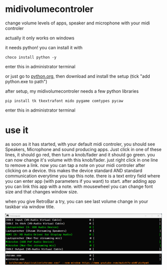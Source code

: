 # midivolumecontroler
change volume levels of apps, speaker and microphone with your midi controler

actually it only works on windows

it needs python!
you can install it with

```Shell
choco install python -y
```
enter this in administrator terminal

or just go to [python.org](https://www.python.org/), then download and install the setup (tick "add python.exe to path")

after setup, my midivolumecontroler needs a few python libraries

```Shell
pip install tk tkextrafont mido pygame comtypes pycaw
```
enter this in administrator terminal

# use it
as soon as it has started, with your default midi controler, you should see Speakers, Microphone and sound producing apps. Just click in one of these lines, it should go red, then turn a knob/fader and it should go green. you can now change it's volume with this knob/fader. just right click in one line to remove a link. now you can tap a note on your midi controler after clicking on a device. this makes the device standard AND standard communication everytime you tap this note. there is a text entry field where you can enter app (with parameters if you want) to start. after adding app you can link this app with a note. with mousewheel you can change font size and that changes window size.

when you give RetroBar a try, you can see last volume change in your taskbar via window title.

![screenshot](/screenshot.png?raw=true&ver=0&newver=0)

